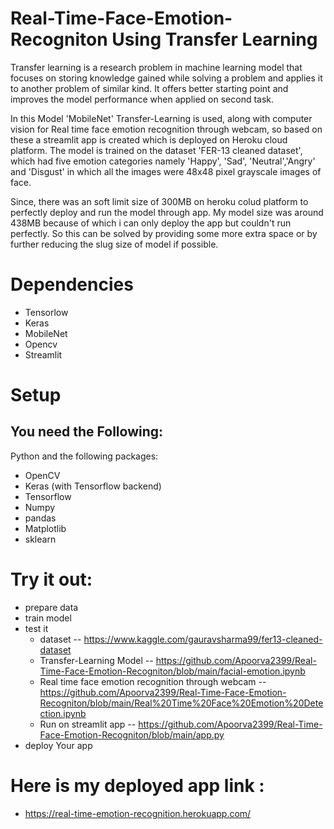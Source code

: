 # Real-Time-Face-Emotion-Recogniton Using Transfer Learning

Transfer learning is a  research problem in machine learning model that focuses on storing knowledge gained while solving a problem and applies it to another problem of similar kind. It offers better starting point and improves the model performance when applied on second task.
 
 In this Model 'MobileNet' Transfer-Learning is used, along with computer vision for Real time face emotion recognition through webcam, so based on these a streamlit app is created which is deployed on Heroku cloud platform.
The model is trained on the dataset 'FER-13 cleaned dataset', which had five emotion categories namely 'Happy', 'Sad', 'Neutral','Angry' and 'Disgust' in which all the images were 48x48 pixel grayscale images of face.

 Since, there was an soft limit size of 300MB on heroku colud platform to perfectly deploy and run the model through app. My model size was around 438MB because of which i can only deploy the app but couldn't run perfectly. So this can be solved by providing some more extra space or by further reducing the slug size of model if possible.

# Dependencies
* Tensorlow
* Keras
* MobileNet
* Opencv
* Streamlit


# Setup
## You need  the Following:
Python and the following packages:
* OpenCV 
* Keras (with Tensorflow backend)
* Tensorflow
* Numpy
* pandas
* Matplotlib
* sklearn

# Try it out:
* prepare data
* train model
* test it
     * dataset -- https://www.kaggle.com/gauravsharma99/fer13-cleaned-dataset
     * Transfer-Learning Model -- https://github.com/Apoorva2399/Real-Time-Face-Emotion-Recogniton/blob/main/facial-emotion.ipynb
     * Real time face emotion recognition through webcam -- https://github.com/Apoorva2399/Real-Time-Face-Emotion-Recogniton/blob/main/Real%20Time%20Face%20Emotion%20Detection.ipynb
     * Run on streamlit app -- https://github.com/Apoorva2399/Real-Time-Face-Emotion-Recogniton/blob/main/app.py
* deploy Your app    

# Here is my deployed app link :
  * https://real-time-emotion-recognition.herokuapp.com/



